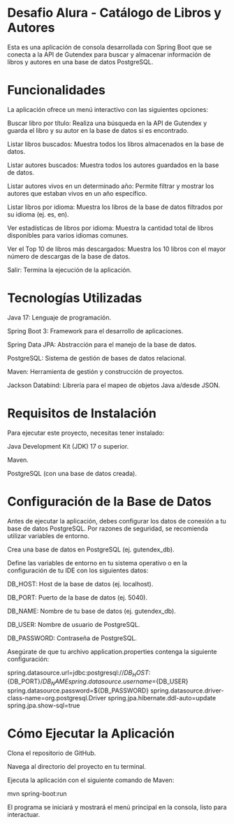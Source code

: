 # Desafio Alura - Catálogo de Libros y Autores

Esta es una aplicación de consola desarrollada con Spring Boot que se conecta a la API de Gutendex para buscar y almacenar información de libros y autores en una base de datos PostgreSQL.

# Funcionalidades

La aplicación ofrece un menú interactivo con las siguientes opciones:

Buscar libro por título: Realiza una búsqueda en la API de Gutendex y guarda el libro y su autor en la base de datos si es encontrado.

Listar libros buscados: Muestra todos los libros almacenados en la base de datos.

Listar autores buscados: Muestra todos los autores guardados en la base de datos.

Listar autores vivos en un determinado año: Permite filtrar y mostrar los autores que estaban vivos en un año específico.

Listar libros por idioma: Muestra los libros de la base de datos filtrados por su idioma (ej. es, en).

Ver estadísticas de libros por idioma: Muestra la cantidad total de libros disponibles para varios idiomas comunes.

Ver el Top 10 de libros más descargados: Muestra los 10 libros con el mayor número de descargas de la base de datos.

Salir: Termina la ejecución de la aplicación.

# Tecnologías Utilizadas

Java 17: Lenguaje de programación.

Spring Boot 3: Framework para el desarrollo de aplicaciones.

Spring Data JPA: Abstracción para el manejo de la base de datos.

PostgreSQL: Sistema de gestión de bases de datos relacional.

Maven: Herramienta de gestión y construcción de proyectos.

Jackson Databind: Librería para el mapeo de objetos Java a/desde JSON.

# Requisitos de Instalación
Para ejecutar este proyecto, necesitas tener instalado:

Java Development Kit (JDK) 17 o superior.

Maven.

PostgreSQL (con una base de datos creada).

# Configuración de la Base de Datos
Antes de ejecutar la aplicación, debes configurar los datos de conexión a tu base de datos PostgreSQL. Por razones de seguridad, se recomienda utilizar variables de entorno.

Crea una base de datos en PostgreSQL (ej. gutendex_db).

Define las variables de entorno en tu sistema operativo o en la configuración de tu IDE con los siguientes datos:

DB_HOST: Host de la base de datos (ej. localhost).

DB_PORT: Puerto de la base de datos (ej. 5040).

DB_NAME: Nombre de tu base de datos (ej. gutendex_db).

DB_USER: Nombre de usuario de PostgreSQL.

DB_PASSWORD: Contraseña de PostgreSQL.

Asegúrate de que tu archivo application.properties contenga la siguiente configuración:

spring.datasource.url=jdbc:postgresql://${DB_HOST}:${DB_PORT}/${DB_NAME}
spring.datasource.username=${DB_USER}
spring.datasource.password=${DB_PASSWORD}
spring.datasource.driver-class-name=org.postgresql.Driver
spring.jpa.hibernate.ddl-auto=update
spring.jpa.show-sql=true

# Cómo Ejecutar la Aplicación
Clona el repositorio de GitHub.

Navega al directorio del proyecto en tu terminal.

Ejecuta la aplicación con el siguiente comando de Maven:

mvn spring-boot:run

El programa se iniciará y mostrará el menú principal en la consola, listo para interactuar.
